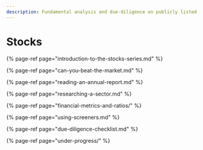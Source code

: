 ```yaml
---
description: Fundamental analysis and due-diligence on publicly listed businesses
---
```


# Stocks

{% page-ref page="introduction-to-the-stocks-series.md" %}

{% page-ref page="can-you-beat-the-market.md" %}

{% page-ref page="reading-an-annual-report.md" %}

{% page-ref page="researching-a-sector.md" %}

{% page-ref page="financial-metrics-and-ratios/" %}

{% page-ref page="using-screeners.md" %}

{% page-ref page="due-diligence-checklist.md" %}

{% page-ref page="under-progress/" %}
